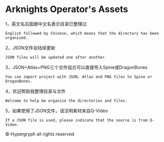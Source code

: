 # Arknights Operator's Assets


1，英文名后面跟中文名表示目录已整理过

    English followed by Chinese, which means that the directory has been organized.
  
2，JSON文件会陆续更新

    JSON files will be updated one after another.
  
3，JSON+Atlas+PNG三个文件组合可以直接导入Spine或DragonBones

    You can import project with JSON, Atlas and PNG files to Spine or DragonBones.
  
4，欢迎帮助我整理目录与文件

    Welcome to help me organize the directories and files.
  
5，如果使用了JSON文件，请注明素材来自Q-Video

    If a JSON file is used, please indicate that the source is from Q-Video.
  
© Hypergryph all rights reserved
